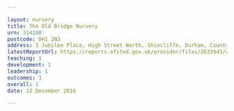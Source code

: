 ```yaml
---

layout: nursery
title: The Old Bridge Nursery
urn: 314188
postcode: DH1 2NJ
address: 1 Jubilee Place, High Street North, Shincliffe, Durham, County Durham, DH1 2NJ
latestReportUrl: https://reports.ofsted.gov.uk/provider/files/2633943/urn/314188.pdf
teaching: 1
development: 1
leadership: 1
outcomes: 1
overall: 1
date: 13 December 2016

---
```

